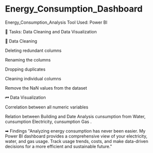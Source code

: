 # Energy_Consumption_Dashboard
Energy_Consumption_Analysis
Tool Used: Power BI

📅 Tasks: Data Cleaning and Data Visualization

📅 Data Cleaning

Deleting redundant columns

Renaming the columns

Dropping duplicates

Cleaning individual columns

Remove the NaN values from the dataset

⏮ Data Visualization

Correlation between all numeric variables

Relation between Building and Date
Analysis cunsumption from Water,  cunsumption Electricity,  cunsumption Gas .

➡ Findings
"Analyzing energy consumption has never been easier. My Power BI dashboard provides a comprehensive view of your electricity, water, and gas usage. Track usage trends, costs, and make data-driven decisions for a more efficient and sustainable future."
